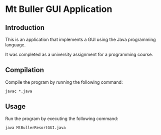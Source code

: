 # Mt Buller GUI Application

## Introduction

This is an application that implements a GUI using the Java programming language.

It was completed as a university assignment for a programming course.

## Compilation

Compile the program by running the following command:

```
javac *.java
```

## Usage

Run the program by executing the following command:

```
java MtBullerResortGUI.java
```
